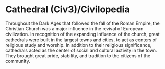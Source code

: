 # Cathedral (Civ3)/Civilopedia

Throughout the Dark Ages that followed the fall of the Roman Empire, the Christian Church was a major influence in the revival of 
European civilization. In recognition of the expanding influence of the church, great cathedrals were built in the largest towns and 
cities, to act as centers of religious study and worship. In addition to their religious significance, cathedrals acted as the center 
of social and cultural activity in the town. They brought great pride, stability, and tradition to the citizens of the community.